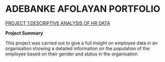 # ADEBANKE AFOLAYAN PORTFOLIO
[PROJECT 1:DESCRIPTIVE ANALYSIS OF HR DATA](https://github.com/Badejoko/AdebankeData)

**Project Summary**

This project was carried out to give a full insight on employee data in an organisation showing a detailed information on the population of the employee based  on  their gender and status in the organisation
